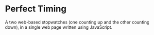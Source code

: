 # Perfect Timing

A two web-based stopwatches (one counting up and the other counting down), in a single web page written using JavaScript. 
